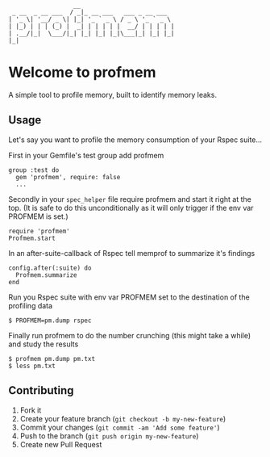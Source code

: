                       __
     _ __  _ __ ___  / _|_ __ ___   ___ _ __ ___
    | '_ \| '__/ _ \| |_| '_ ` _ \ / _ \ '_ ` _ \
    | |_) | | | (_) |  _| | | | | |  __/ | | | | |
    | .__/|_|  \___/|_| |_| |_| |_|\___|_| |_| |_|
    |_|

# Welcome to profmem

A simple tool to profile memory, built to identify memory leaks.

## Usage

Let's say you want to profile the memory consumption of your Rspec
suite...

First in your Gemfile's test group add profmem

    group :test do
      gem 'profmem', require: false
      ...

Secondly in your `spec_helper` file require profmem and start it right
at the top. (It is safe to do this unconditionally as it will only
trigger if the env var PROFMEM is set.)

    require 'profmem'
    Profmem.start

In an after-suite-callback of Rspec tell memprof to summarize it's
findings

    config.after(:suite) do
      Profmem.summarize
    end

Run you Rspec suite with env var PROFMEM set to the destination of the
profiling data

    $ PROFMEM=pm.dump rspec

Finally run profmem to do the number crunching (this might take a
while) and study the results

    $ profmem pm.dump pm.txt
    $ less pm.txt

## Contributing

1. Fork it
2. Create your feature branch (`git checkout -b my-new-feature`)
3. Commit your changes (`git commit -am 'Add some feature'`)
4. Push to the branch (`git push origin my-new-feature`)
5. Create new Pull Request
